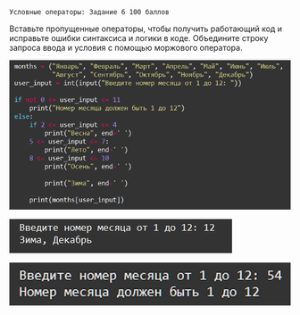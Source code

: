     Условные операторы: Задание 6 100 баллов
Вставьте пропущенные операторы, чтобы получить работающий код и исправьте ошибки синтаксиса и логики в коде.
Объедините строку запроса ввода и условия с помощью моржового оператора.

![img.png](img.png)

![img_1.png](img_1.png)

![img_2.png](img_2.png)